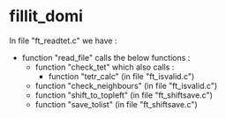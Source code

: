 # fillit_domi

In file "ft_readtet.c" we have :
  - function "read_file" calls the below functions :
      - function "check_tet" which also calls :
           * function "tetr_calc"        (in file "ft_isvalid.c")
	   * function "check_neighbours" (in file "ft_isvalid.c")
      - function "shift_to_topleft" (in file "ft_shiftsave.c")
      - function "save_tolist" (in file "ft_shiftsave.c")

